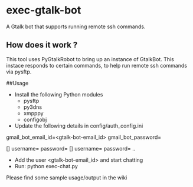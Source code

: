 exec-gtalk-bot
==============

A Gtalk bot that supports running remote ssh commands.

## How does it work ?
This tool uses PyGtalkRobot to bring up an instance of GtalkBot. 
This instace responds to certain commands, to help run remote ssh commands via pysftp.

##Usage

- Install the following Python modules
   * pysftp
   * py3dns
   * xmpppy
   * configobj 
- Update the following details in config/auth_config.ini

gmail_bot_email_id=<gtalk-bot-email_id>
gmail_bot_password=<gtalk-bot-password>


[<user1-email-id-goes-here>]
    username=<username-for-ssh-login-to-target-machine>
    password=<password-for-ssh-login-to-target-machine>
[<user2-email-id-goes-here>]
    username=<username-for-ssh-login-to-target-machine>
    password=<password-for-ssh-login-to-target-machine>
..


- Add the user <gtalk-bot-email_id> and start chatting 
- Run: python exec-chat.py


Please find some sample usage/output in the wiki





